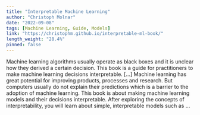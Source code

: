 ```yaml
---
title: "Interpretable Machine Learning"
author: "Christoph Molnar"
date: "2022-09-08"
tags: [Machine Learning, Guide, Models]
link: "https://christophm.github.io/interpretable-ml-book/"
length_weight: "28.4%"
pinned: false
---
```


Machine learning algorithms usually operate as black boxes and it is unclear how they derived a certain decision. This book is a guide for practitioners to make machine learning decisions interpretable. [...] Machine learning has great potential for improving products, processes and research.
But computers usually do not explain their predictions which is a barrier to the adoption of machine learning.
This book is about making machine learning models and their decisions interpretable. After exploring the concepts of interpretability, you will learn about simple, interpretable models such as ...
